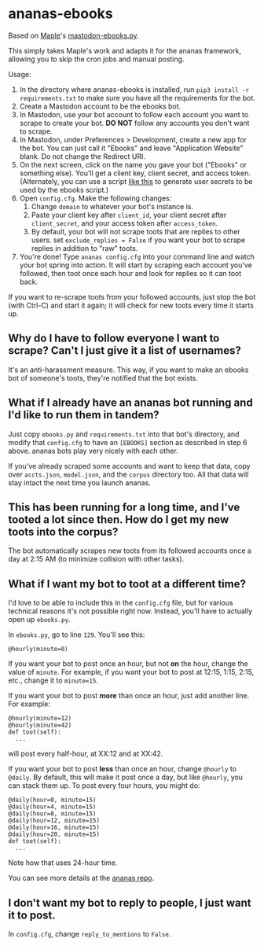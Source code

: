 # ananas-ebooks

Based on [Maple](https://computerfairi.es/@squirrel)'s [mastodon-ebooks.py](https://github.com/Lana-chan/mastodon-ebooks.py).

This simply takes Maple's work and adapts it for the ananas framework, allowing you to skip the cron jobs and manual posting.

Usage:

1. In the directory where ananas-ebooks is installed, run `pip3 install -r requirements.txt` to make sure you have all the requirements for the bot.
2. Create a Mastodon account to be the ebooks bot.
3. In Mastodon, use your bot account to follow each account you want to scrape to create your bot. **DO NOT** follow any accounts you don't want to scrape.
4. In Mastodon, under Preferences > Development, create a new app for the bot. You can just call it "Ebooks" and leave "Application Website" blank. Do not change the Redirect URI.
5. On the next screen, click on the name you gave your bot ("Ebooks" or something else). You'll get a client key, client secret, and access token.
    (Alternately, you can use a script [like this](https://gist.github.com/Lana-chan/b0d937968d22eca6dcd79a0524449f1d) to generate user secrets to be used by the ebooks script.)
6. Open `config.cfg`. Make the following changes:
    1. Change `domain` to whatever your bot's instance is.
    2. Paste your client key after `client_id`, your client secret after `client_secret`, and your access token after `access_token`.
    3. By default, your bot will not scrape toots that are replies to other users. set `exclude_replies = False` if you want your bot to scrape replies in addition to "raw" toots.
7. You're done! Type `ananas config.cfg` into your command line and watch your bot spring into action. It will start by scraping each account you've followed, then toot once each hour and look for replies so it can toot back.

If you want to re-scrape toots from your followed accounts, just stop the bot (with Ctrl-C) and start it again; it will check for new toots every time it starts up.

## Why do I have to follow everyone I want to scrape? Can't I just give it a list of usernames?

It's an anti-harassment measure. This way, if you want to make an ebooks bot of someone's toots, they're notified that the bot exists.

## What if I already have an ananas bot running and I'd like to run them in tandem?

Just copy `ebooks.py` and `requirements.txt` into that bot's directory, and modify that `config.cfg` to have an `[EBOOKS]` section as described in step 6 above. ananas bots play very nicely with each other.

If you've already scraped some accounts and want to keep that data, copy over `accts.json`, `model.json`, and the `corpus` directory too. All that data will stay intact the next time you launch ananas.

## This has been running for a long time, and I've tooted a lot since then. How do I get my new toots into the corpus?

The bot automatically scrapes new toots from its followed accounts once a day at 2:15 AM (to minimize collision with other tasks).

## What if I want my bot to toot at a different time?

I'd love to be able to include this in the `config.cfg` file, but for various technical reasons it's not possible right now. Instead, you'll have to actually open up `ebooks.py`.

In `ebooks.py`, go to line `129`. You'll see this:

    @hourly(minute=0)

If you want your bot to post once an hour, but not **on** the hour, change the value of `minute`. For example, if you want your bot to post at 12:15, 1:15, 2:15, etc., change it to `minute=15`.

If you want your bot to post **more** than once an hour, just add another line. For example:

    @hourly(minute=12)
    @hourly(minute=42)
    def toot(self):
      ...

will post every half-hour, at XX:12 and at XX:42.

If you want your bot to post **less** than once an hour, change `@hourly` to `@daily`. By default, this will make it post once a day, but like `@hourly`, you can stack them up. To post every four hours, you might do:

    @daily(hour=0, minute=15)
    @daily(hour=4, minute=15)
    @daily(hour=8, minute=15)
    @daily(hour=12, minute=15)
    @daily(hour=16, minute=15)
    @daily(hour=20, minute=15)
    def toot(self):
      ...

Note how that uses 24-hour time.

You can see more details at the [ananas repo](https://github.com/chr-1x/ananas).

## I don't want my bot to reply to people, I just want it to post.

In `config.cfg`, change `reply_to_mentions` to `False`.
